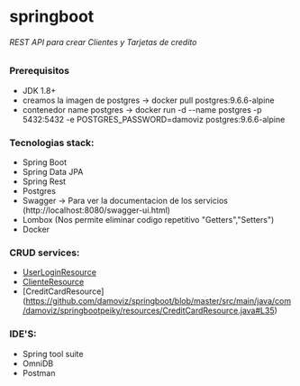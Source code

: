 # springboot
###### REST API para crear Clientes y Tarjetas de credito

### Prerequisitos
- JDK 1.8+  
- creamos la imagen de postgres -> docker pull postgres:9.6.6-alpine
- contenedor name postgres -> docker run -d --name postgres -p 5432:5432 -e POSTGRES_PASSWORD=damoviz postgres:9.6.6-alpine

### Tecnologias stack:
* Spring Boot
* Spring Data JPA
* Spring Rest
* Postgres
* Swagger -> Para ver la documentacion de los servicios (http://localhost:8080/swagger-ui.html)
* Lombox (Nos permite eliminar codigo repetitivo "Getters","Setters")
* Docker

### CRUD services:
 - [UserLoginResource](https://github.com/damoviz/springboot/blob/master/src/main/java/com/damoviz/springbootpeiky/resources/UserLoginResource.java#L32) 
 - [ClienteResource](https://github.com/damoviz/springboot/blob/master/src/main/java/com/damoviz/springbootpeiky/resources/ClienteResource.java#L36)  
- [CreditCardResource] (https://github.com/damoviz/springboot/blob/master/src/main/java/com/damoviz/springbootpeiky/resources/CreditCardResource.java#L35)  

### IDE'S:
* Spring tool suite
* OmniDB
* Postman

